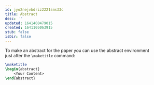 ```yaml
---
id: jyo2nejvbdriz2221sms33c
title: Abstract
desc: ''
updated: 1641408479015
created: 1641105063915
stub: false
isDir: false
---
```



To make an abstract for the paper you can use the abstract environment just after the `\maketitle` command:

```latex
\maketitle
\begin{abstract}
    <Your Content>
\end{abstract}
```
